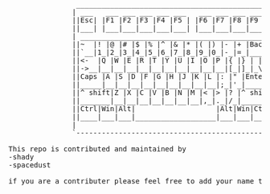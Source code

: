 <pre>
                _______________________________________________________________________________        
               | ___   ___ ___ ___ ___ ___   ___ ___ ___ ___ ___ ___ ___                       |
               ||Esc| |F1 |F2 |F3 |F4 |F5 | |F6 |F7 |F8 |F9 |F10|F11|F12|         artwork:     |
               ||___| |___|___|___|___|___| |___|___|___|___|___|___|___|         shady        |
               | _____________________________________________    ___________    ___________   |
               ||~  |! |@ |# |$ |% |^ |& |* |( |) |- |+ |Back |  |Ins|Hom|Pag|  |Nu|/ |* |- |  |
               ||`__|1_|2_|3_|4_|5_|6_|7_|8_|9_|0_|-_|=_|_____|  |___|___|up_|  |[ |]_|__|__|  |
               ||<-  |Q |W |E |R |T |Y |U |I |O |P |{ |} | | ||  |Del|End|pag|  |7 |8 |9 |+ |  |
               ||->__|__|__|__|__|__|__|__|__|__|__|[_|]_|_\_||  |___|___|dwn|  |__|__|__|  |  |
               ||Caps |A |S |D |F |G |H |J |K |L |: |" |Enter||                 |4 |5 |6 |+ |  |
               ||_____|__|__|__|__|__|__|__|__|__|;_|'_|_____||       ___       |__|__|__|__|  |
               ||^ shift|Z |X |C |V |B |N |M |< |> |? |^ shift|      | A |      |1 |2 |3 |E |  |
               ||_______|__|__|__|__|__|__|__|,_|._|/_|_______|   ___|_|_|___   |__|__|__|n |  |
               ||Ctrl|Win|Alt|                   |Alt|Win|Ctrl|  |<- | | |-> |  |0    |. |t |  |
               ||____|___|___|___________________|___|___|____|  |___|_V_|___|  |Ins__|__|e_|  |
               |                                                                               |
               `-------------------------------------------------------------------------------'

This repo is contributed and maintained by
-shady
-spacedust

if you are a contributer please feel free to add your name to the list
</pre>



